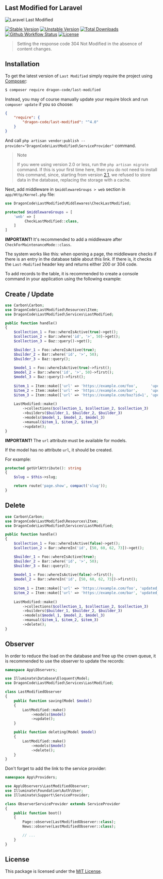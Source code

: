 ## Last Modified for Laravel

<img src="https://preview.dragon-code.pro/TheDragonCode/last-modified.svg?brand=laravel" alt="Laravel Last Modified"/>

[![Stable Version][badge_stable]][link_packagist]
[![Unstable Version][badge_unstable]][link_packagist]
[![Total Downloads][badge_downloads]][link_packagist]
[![Github Workflow Status][badge_build]][link_build]
[![License][badge_license]][link_license]

> Setting the response code 304 Not Modified in the absence of content changes.


## Installation

To get the latest version of `Last Modified` simply require the project using [Composer](https://getcomposer.org):

```bash
$ composer require dragon-code/last-modified
```

Instead, you may of course manually update your require block and run `composer update` if you so choose:

```json
{
    "require": {
        "dragon-code/last-modified": "^4.0"
    }
}
```

And call `php artisan vendor:publish --provider="DragonCode\LastModified\ServiceProvider"` command.

> Note
>
> If you were using version 2.0 or less, run the `php artisan migrate` command.
> If this is your first time here, then you do not need to install this command, since, starting from version [2.1](https://github.com/TheDragonCode/last-modified/releases/tag/v2.1.0), we refused to store data in the database, replacing the storage with a cache. 

Next, add middleware in `$middlewareGroups > web` section in `app/Http/Kernel.php` file:

```php
use DragonCode\LastModified\Middlewares\CheckLastModified;

protected $middlewareGroups = [
    'web' => [
         CheckLastModified::class,
    ]
]
```

**IMPORTANT!** It's recommended to add a middleware after `CheckForMaintenanceMode::class`.

The system works like this: when opening a page, the middleware checks if there is an entry in the database table about this link. If there is, it checks the `Last-Modified` header
key and returns either 200 or 304 code.

To add records to the table, it is recommended to create a console command in your application using the following example:


## Create / Update

```php
use Carbon\Carbon;
use DragonCode\LastModified\Resources\Item;
use DragonCode\LastModified\Services\LastModified;

public function handle()
{
    $collection_1 = Foo::whereIsActive(true)->get();
    $collection_2 = Bar::where('id', '>', 50)->get();
    $collection_3 = Baz::query()->get();

    $builder_1 = Foo::whereIsActive(true);
    $builder_2 = Bar::where('id', '>', 50);
    $builder_3 = Baz::query();
    
    $model_1 = Foo::whereIsActive(true)->first();
    $model_2 = Bar::where('id', '>', 50)->first();
    $model_3 = Baz::query()->first();
    
    $item_1 = Item::make(['url' => 'https://example.com/foo',      'updated_at' => Carbon::now());
    $item_2 = Item::make(['url' => 'https://example.com/bar',      'updated_at' => Carbon::parse('2018-03-02'));
    $item_3 = Item::make(['url' => 'https://example.com/baz?id=1', 'updated_at' => Carbon::now());
    
    LastModified::make()
        ->collections($collection_1, $collection_2, $collection_3)
        ->builders($builder_1, $builder_2, $builder_3)
        ->models($model_1, $model_2, $model_3)
        ->manual($item_1, $item_2, $item_3)
        ->update();
}
```

**IMPORTANT!** The `url` attribute must be available for models.

If the model has no attribute `url`, it should be created.

For example:

```php
protected getUrlAttribute(): string
{
    $slug = $this->slug;

    return route('page.show', compact('slug'));
}
```

## Delete

```php
use Carbon\Carbon;
use DragonCode\LastModified\Resources\Item;
use DragonCode\LastModified\Services\LastModified;

public function handle()
{    
    $collection_1 = Foo::whereIsActive(false)->get();
    $collection_2 = Bar::whereIn('id', [50, 60, 62, 73])->get();

    $builder_1 = Foo::whereIsActive(true);
    $builder_2 = Bar::where('id', '>', 50);
    $builder_3 = Baz::query();
    
    $model_1 = Foo::whereIsActive(false)->first();
    $model_2 = Bar::whereIn('id', [50, 60, 62, 73])->first();
    
    $item_1 = Item::make(['url' => 'https://example.com/foo', 'updated_at' => Carbon::now()]);
    $item_2 = Item::make(['url' => 'https://example.com/bar', 'updated_at' => Carbon::now()]);
    
    LastModified::make()
        ->collections($collection_1, $collection_2, $collection_3)
        ->builders($builder_1, $builder_2, $builder_3)
        ->models($model_1, $model_2, $model_3)
        ->manual($item_1, $item_2, $item_3)
        ->delete();
}
```

## Observer

In order to reduce the load on the database and free up the crown queue, it is recommended to use the observer to update the records:

```php
namespace App\Observers;

use Illuminate\Database\Eloquent\Model;
use DragonCode\LastModified\Services\LastModified;

class LastModifiedObserver
{
    public function saving(Model $model)
    {
        LastModified::make()
            ->models($model)
            ->update();
    }

    public function deleting(Model $model)
    {
        LastModified::make()
            ->models($model)
            ->delete();
    }
}
```

Don't forget to add the link to the service provider:

```php
namespace App\Providers;

use App\Observers\LastModifiedObserver;
use Illuminate\Foundation\Auth\User;
use Illuminate\Support\ServiceProvider;

class ObserverServiceProvider extends ServiceProvider
{
    public function boot()
    {
        Page::observe(LastModifiedObserver::class);
        News::observe(LastModifiedObserver::class);

        // ...
    }
}
```

## License

This package is licensed under the [MIT License](LICENSE).


[badge_build]:          https://img.shields.io/github/actions/workflow/status/TheDragonCode/last-modified/phpunit.yml?style=flat-square

[badge_downloads]:      https://img.shields.io/packagist/dt/dragon-code/last-modified.svg?style=flat-square

[badge_license]:        https://img.shields.io/packagist/l/dragon-code/last-modified.svg?style=flat-square

[badge_stable]:         https://img.shields.io/github/v/release/TheDragonCode/last-modified?label=stable&style=flat-square

[badge_unstable]:       https://img.shields.io/badge/unstable-dev--main-orange?style=flat-square

[link_build]:           https://github.com/TheDragonCode/last-modified/actions

[link_license]:         LICENSE

[link_packagist]:       https://packagist.org/packages/dragon-code/last-modified

